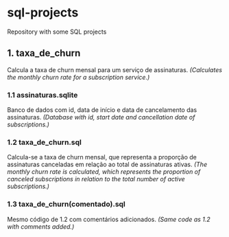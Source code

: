 # sql-projects
Repository with some SQL projects


## 1. taxa_de_churn
Calcula a taxa de churn mensal para um serviço de assinaturas. 
*(Calculates the monthly churn rate for a subscription service.)*

### 1.1 assinaturas.sqlite
Banco de dados com id, data de início e data de cancelamento das assinaturas.
*(Database with id, start date and cancellation date of subscriptions.)*

### 1.2 taxa_de_churn.sql
Calcula-se a taxa de churn mensal, que representa a proporção de assinaturas canceladas em relação ao total de assinaturas ativas.
*(The monthly churn rate is calculated, which represents the proportion of canceled subscriptions in relation to the total number of active subscriptions.)*

### 1.3 taxa_de_churn(comentado).sql
Mesmo código de 1.2 com comentários adicionados.
*(Same code as 1.2 with comments added.)*